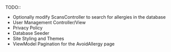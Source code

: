 TODO::
- Optionally modify ScansController to search for allergies in the database
- User Management Controller/View
- Privacy Policy
- Database Seeder
- Site Styling and Themes
- ViewModel Pagination for the AvoidAllergy page